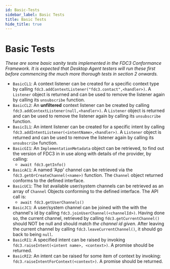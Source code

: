 ```yaml
---
id: Basic-Tests
sidebar_label: Basic Tests
title: Basic Tests
hide_title: true
---
```


# Basic Tests
<!-- markdownlint-disable MD033 -->

_These are some basic sanity tests implemented in the FDC3 Conformance Framework.  It is expected that Desktop Agent testers will run these first before commencing the much more thorough tests in section 2 onwards._

- `BasicCL1`: A context listener can be created for a specific context type by calling `fdc3.addContextListener("fdc3.contact",<handler>)`.  A `Listener` object is returned and can be used to remove the listener again by calling its `unsubscribe` function.
- `BasicCL2`: An **unfiltered** context listener can be created by calling `fdc3.addContextListener(null,<handler>)`.  A `Listener` object is returned and can be used to remove the listener again by calling its `unsubscribe` function.
- `BasicIL1`: An intent listener can be created for a specific intent by calling `fdc3.addIntentListener(<intentName>,<handler>)`. A `Listener` object is returned and can be used to remove the listener again by calling its `unsubscribe` function.
- `BasicGI1`: An `ImplementationMetadata` object can be retrieved, to find out the version of FDC3 in in use along with details of rhe provider, by calling:
  - `await fdc3.getInfo()`
- `BasicAC1`: A named 'App' channel can be retrieved via the `fdc3.getOrCreateChannel(<name>)` function. The `Channel` object returned conforms to the defined interface.
- `BasicUC1`: The list available user/system channels can be retrieved as an array of `Channel` Objects conforming to the defined interface.  The API call is:
  - `await fdc3.getUserChannels()`
- `BasicJC1`: A user/system channel can be joined with the with the channel's id by calling `fdc3.joinUserChannel(<channelId>)`.  Having done so, the current channel, retrieved by calling `fdc3.getCurrentChannel()` should NOT be null and should match _the channel id given_.  After leaving the current channel by calling `fdc3.leaveCurrentChannel()`, it should go back to being `null`.
- `BasicRI1`: A specified intent can be raised by invoking `fdc3.raiseIntent(<intent name>, <context>)`. A promise should be returned.
- `BasicRI2`: An intent can be raised for some item of context by invoking: `fdc3.raiseIntentForContext(<context>)`. A promise should be returned.
